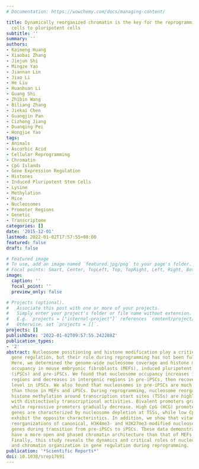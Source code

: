 ```yaml
---
# Documentation: https://wowchemy.com/docs/managing-content/

title: Dynamically reorganized chromatin is the key for the reprogramming of somatic
  cells to pluripotent cells
subtitle: ''
summary: ''
authors:
- Kaimeng Huang
- Xiaobai Zhang
- Jiejun Shi
- Mingze Yao
- Jiannan Lin
- Jiao Li
- He Liu
- Huanhuan Li
- Guang Shi
- Zhibin Wang
- Biliang Zhang
- Jiekai Chen
- Guangjin Pan
- Cizhong Jiang
- Duanqing Pei
- Hongjie Yao
tags:
- Animals
- Ascorbic Acid
- Cellular Reprogramming
- Chromatin
- CpG Islands
- Gene Expression Regulation
- Histones
- Induced Pluripotent Stem Cells
- Lysine
- Methylation
- Mice
- Nucleosomes
- Promoter Regions
- Genetic
- Transcriptome
categories: []
date: '2015-12-01'
lastmod: 2022-01-02T17:57:55+08:00
featured: false
draft: false

# Featured image
# To use, add an image named `featured.jpg/png` to your page's folder.
# Focal points: Smart, Center, TopLeft, Top, TopRight, Left, Right, BottomLeft, Bottom, BottomRight.
image:
  caption: ''
  focal_point: ''
  preview_only: false

# Projects (optional).
#   Associate this post with one or more of your projects.
#   Simply enter your project's folder or file name without extension.
#   E.g. `projects = ["internal-project"]` references `content/project/deep-learning/index.md`.
#   Otherwise, set `projects = []`.
projects: []
publishDate: '2022-01-02T09:57:55.242288Z'
publication_types:
- '2'
abstract: Nucleosome positioning and histone modification play a critical role in
  gene regulation, but their role during reprogramming has not been fully elucidated.
  Here, we determined the genome-wide nucleosome coverage and histone methylation
  occupancy in mouse embryonic fibroblasts (MEFs), induced pluripotent stem cells
  (iPSCs) and pre-iPSCs. We found that nucleosome occupancy increases in promoter
  regions and decreases in intergenic regions in pre-iPSCs, then recovers to an intermediate
  level in iPSCs. We also found that nucleosomes in pre-iPSCs are much more phased
  than those in MEFs and iPSCs. During reprogramming, nucleosome reorganization and
  histone methylation around transcription start sites (TSSs) are highly coordinated
  with distinctively transcriptional activities. Bivalent promoters gradually increase,
  while repressive promoters gradually decrease. High CpG (HCG) promoters of active
  genes are characterized by nucleosome depletion at TSSs, while low CpG (LCG) promoters
  exhibit the opposite characteristics. In addition, we show that vitamin C (VC) promotes
  reorganizations of canonical, H3K4me3- and H3K27me3-modified nucleosomes on specific
  genes during transition from pre-iPSCs to iPSCs. These data demonstrate that pre-iPSCs
  have a more open and phased chromatin architecture than that of MEFs and iPSCs.
  Finally, this study reveals the dynamics and critical roles of nucleosome positioning
  and chromatin organization in gene regulation during reprogramming.
publication: '*Scientific Reports*'
doi: 10.1038/srep17691
---
```

